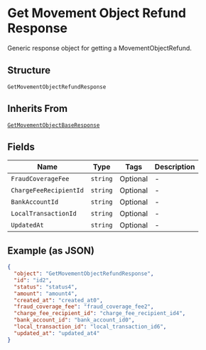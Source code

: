 
# Get Movement Object Refund Response

Generic response object for getting a MovementObjectRefund.

## Structure

`GetMovementObjectRefundResponse`

## Inherits From

[`GetMovementObjectBaseResponse`](../../doc/models/get-movement-object-base-response.md)

## Fields

| Name | Type | Tags | Description |
|  --- | --- | --- | --- |
| `FraudCoverageFee` | `string` | Optional | - |
| `ChargeFeeRecipientId` | `string` | Optional | - |
| `BankAccountId` | `string` | Optional | - |
| `LocalTransactionId` | `string` | Optional | - |
| `UpdatedAt` | `string` | Optional | - |

## Example (as JSON)

```json
{
  "object": "GetMovementObjectRefundResponse",
  "id": "id2",
  "status": "status4",
  "amount": "amount4",
  "created_at": "created_at0",
  "fraud_coverage_fee": "fraud_coverage_fee2",
  "charge_fee_recipient_id": "charge_fee_recipient_id4",
  "bank_account_id": "bank_account_id0",
  "local_transaction_id": "local_transaction_id6",
  "updated_at": "updated_at4"
}
```

